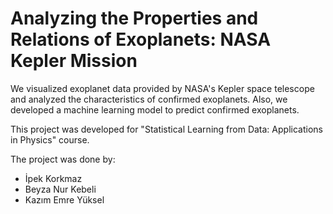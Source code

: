 # Analyzing the Properties and Relations of Exoplanets: NASA Kepler Mission

We visualized exoplanet data provided by NASA's Kepler space telescope and analyzed the characteristics of confirmed exoplanets. Also, we developed a machine learning model to predict confirmed exoplanets.

This project was developed for "Statistical Learning from Data: Applications in Physics" course.

The project was done by:
* İpek Korkmaz
* Beyza Nur Kebeli
* Kazım Emre Yüksel
